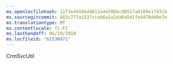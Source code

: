 ```yaml
---
ms.openlocfilehash: 11f3e40166dd811a4d20bbcd0517a0189e1f43cb
ms.sourcegitcommit: 483c777a1537ccab6a2a2da6a5d1fe4470dd0e7e
ms.translationtype: MT
ms.contentlocale: fi-FI
ms.lasthandoff: 06/19/2019
ms.locfileid: "61530971"
---
```

CrmSvcUtil
